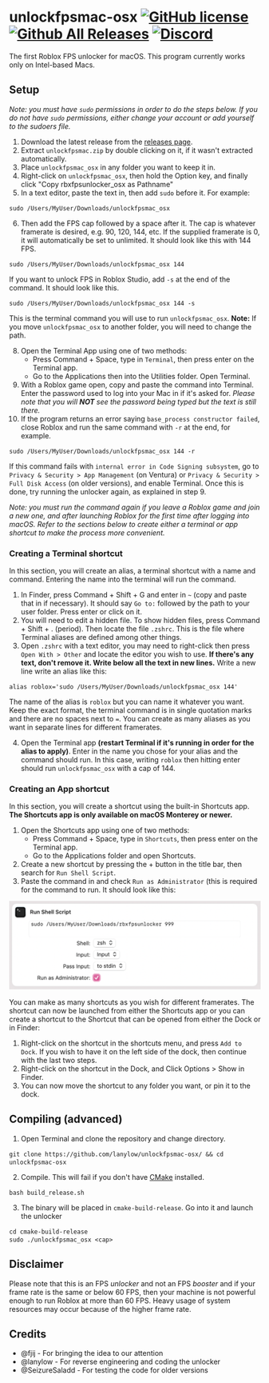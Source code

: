 # unlockfpsmac-osx [![GitHub license](https://img.shields.io/github/license/lanylow/rbxfpsunlocker-osx?color=informational)](https://github.com/lanylow/rbxfpsunlocker-osx/blob/main/LICENSE) [![Github All Releases](https://img.shields.io/github/downloads/lanylow/rbxfpsunlocker-osx/total.svg?color=informational)]() [![Discord](https://img.shields.io/badge/chat-discord-informational)](https://discord.gg/MrtJvV5tKv)

The first Roblox FPS unlocker for macOS. This program currently works only on Intel-based Macs.

## Setup

*Note: you must have `sudo` permissions in order to do the steps below. If you do not have `sudo` permissions, either change your account or add yourself to the sudoers file.*
1. Download the latest release from the [releases page](https://github.com/lanylow/rbxfpsunlocker-osx/releases).
2. Extract `unlockfpsmac.zip` by double clicking on it, if it wasn't extracted automatically.
3. Place `unlockfpsmac_osx` in any folder you want to keep it in.
4. Right-click on `unlockfpsmac_osx`, then hold the Option key, and finally click "Copy rbxfpsunlocker_osx as Pathname"
5. In a text editor, paste the text in, then add `sudo` before it. For example:
```
sudo /Users/MyUser/Downloads/unlockfpsmac_osx
```
6. Then add the FPS cap followed by a space after it. The cap is whatever framerate is desired, e.g. 90, 120, 144, etc. If the supplied framerate is 0, it will automatically be set to unlimited.
It should look like this with 144 FPS.
```
sudo /Users/MyUser/Downloads/unlockfpsmac_osx 144
```
If you want to unlock FPS in Roblox Studio, add `-s` at the end of the command. It should look like this.
```
sudo /Users/MyUser/Downloads/unlockfpsmac_osx 144 -s
```
This is the terminal command you will use to run `unlockfpsmac_osx`. **Note:** If you move `unlockfpsmac_osx` to another folder, you will need to change the path.

8. Open the Terminal App using one of two methods:
	* Press Command + Space, type in `Terminal`, then press enter on the Terminal app. 
	* Go to the Applications then into the Utilities folder. Open Terminal.
9. With a Roblox game open, copy and paste the command into Terminal. Enter the password used to log into your Mac in if it's asked for. *Please note that you will **NOT** see the password being typed but the text is still there.*
10. If the program returns an error saying `base_process constructor failed`, close Roblox and run the same command with `-r` at the end, for example.
```
sudo /Users/MyUser/Downloads/unlockfpsmac_osx 144 -r
```
If this command fails with `internal error in Code Signing subsystem`, go to `Privacy & Security > App Management` (on Ventura) or `Privacy & Security > Full Disk Access` (on older versions), and enable Terminal. Once this is done, try running the unlocker again, as explained in step 9.

*Note: you must run the command again if you leave a Roblox game and join a new one, and after launching Roblox for the first time after logging into macOS. Refer to the sections below to create either a terminal or app shortcut to make the process more convenient.*

### Creating a Terminal shortcut

In this section, you will create an alias, a terminal shortcut with a name and command. Entering the name into the terminal will run the command. 
1. In Finder, press Command + Shift + G and enter in `~` (copy and paste that in if necessary). It should say `Go to:` followed by the path to your user folder. Press enter or click on it. 
2. You will need to edit a hidden file. To show hidden files, press Command + Shift + . (period). Then locate the file `.zshrc`. This is the file where Terminal aliases are defined among other things.
3. Open `.zshrc` with a text editor, you may need to right-click then press `Open With > Other` and locate the editor you wish to use.
**If there's any text, don't remove it. Write below all the text in new lines.** Write a new line write an alias like this:
```
alias roblox='sudo /Users/MyUser/Downloads/unlockfpsmac_osx 144'
```
The name of the alias is `roblox` but you can name it whatever you want. Keep the exact format, the terminal command is in single quotation marks and there are no spaces next to `=`. You can create as many aliases as you want in separate lines for different framerates.
 
4. Open the Terminal app **(restart Terminal if it's running in order for the alias to apply)**. Enter in the name you chose for your alias and the command should run. In this case, writing `roblox` then hitting enter should run `unlockfpsmac_osx` with a cap of 144.

### Creating an App shortcut
In this section, you will create a shortcut using the built-in Shortcuts app. **The Shortcuts app is only available on macOS Monterey or newer.**

1. Open the Shortcuts app using one of two methods:
	* Press Command + Space, type in `Shortcuts`, then press enter on the Terminal app. 
	* Go to the Applications folder and open Shortcuts.
2. Create a new shortcut by pressing the + button in the title bar, then search for `Run Shell Script`. 
3. Paste the command in and check `Run as Administrator` (this is required for the command to run. It should look like this:

![Screenshot](ShortcutExample.png)

You can make as many shortcuts as you wish for different framerates. The shortcut can now be launched from either the Shortcuts app or you can create a shortcut to the Shortcut that can be opened from either the Dock or in Finder:

1. Right-click on the shortcut in the shortcuts menu, and press `Add to Dock`. If you wish to have it on the left side of the dock, then continue with the last two steps. 
2. Right-click on the shortcut in the Dock, and Click Options > Show in Finder.
3. You can now move the shortcut to any folder you want, or pin it to the dock.

## Compiling (advanced)

1. Open Terminal and clone the repository and change directory.

```
git clone https://github.com/lanylow/unlockfpsmac-osx/ && cd unlockfpsmac-osx
```

2. Compile. This will fail if you don't have [CMake](https://formulae.brew.sh/formula/cmake) installed.

```
bash build_release.sh
```

3. The binary will be placed in `cmake-build-release`. Go into it and launch the unlocker

```
cd cmake-build-release
sudo ./unlockfpsmac_osx <cap>
```

## Disclaimer

Please note that this is an FPS *unlocker* and not an FPS *booster* and if your frame rate is the same or below 60 FPS, then your machine is not powerful enough to run Roblox at more than 60 FPS. Heavy usage of system resources may occur because of the higher frame rate.

## Credits

 - @fjij - For bringing the idea to our attention
 - @lanylow - For reverse engineering and coding the unlocker
 - @SeizureSaladd - For testing the code for older versions

